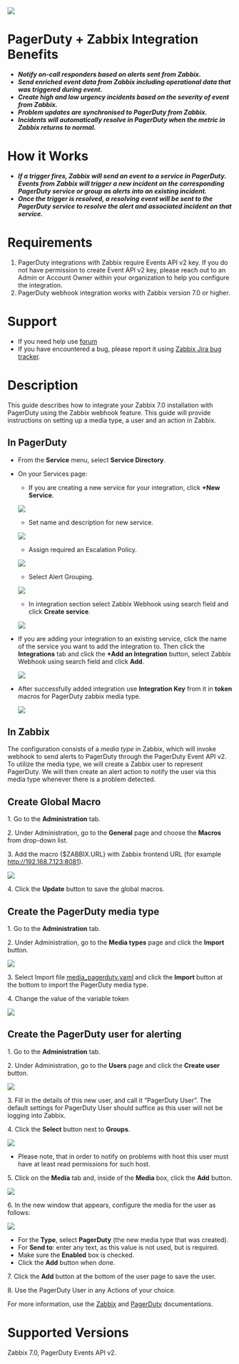 ![](images/PagerDuty-GreenRGB.png?raw=true) 
# PagerDuty + Zabbix Integration Benefits
* ***Notify on-call responders based on alerts sent from Zabbix.***
* ***Send enriched event data from Zabbix including operational data that was triggered during event.***
* ***Create high and low urgency incidents based on the severity of event from Zabbix.***
* ***Problem updates are synchronised to PagerDuty from Zabbix.***
* ***Incidents will automatically resolve in PagerDuty when the metric in Zabbix returns to normal.***
# How it Works
* ***If a trigger fires, Zabbix will send an event to a service in PagerDuty. Events from Zabbix will trigger a new incident on the corresponding PagerDuty service or group as alerts into an existing incident.***
* ***Once the trigger is resolved, a resolving event will be sent to the PagerDuty service to resolve the alert and associated incident on that service.***
# Requirements
1. PagerDuty integrations with Zabbix require Events API v2 key. If you do not have permission to create Event API v2 key, please reach out to an Admin or Account Owner within your organization to help you configure the integration.
2. PagerDuty webhook integration works with Zabbix version 7.0 or higher.
# Support
* If you need help use [forum](https://www.zabbix.com/forum/zabbix-suggestions-and-feedback/393216-discussion-thread-for-official-integration-with-pagerduty) 
* If you have encountered a bug, please report it using [Zabbix Jira bug tracker](https://support.zabbix.com/).
# Description
This guide describes how to integrate your Zabbix 7.0 installation with PagerDuty using the Zabbix webhook feature. This guide will provide instructions on setting up a media type, a user and an action in Zabbix.

## In PagerDuty

* From the **Service** menu, select **Service Directory**.

* On your Services page:

    *   If you are creating a new service for your integration, click **+New Service**.

    [![](images/tn_1.png?raw=true)](images/1.png)

    *   Set name and description for new service.

    [![](images/tn_1.1.png?raw=true)](images/1.png)

    *   Assign required an Escalation Policy.

    [![](images/tn_1.2.png?raw=true)](images/1.png)

    *  Select Alert Grouping.

    [![](images/tn_1.3.png?raw=true)](images/1.png)

    *  In integration section select Zabbix Webhook using search field and click **Create service**.

    [![](images/tn_1.4.png?raw=true)](images/1.png)

* If you are adding your integration to an existing service, click the name of the service you want to add the integration to. Then click the **Integrations** tab and click the **+Add an Integration** button, select Zabbix Webhook using search field and click **Add**.

    [![](images/tn_2.png?raw=true)](images/2.png)

* After successfully added integration use **Integration Key** from it in **token** macros for PagerDuty zabbix media type.

    [![](images/tn_3.png?raw=true)](images/2.png)

## In Zabbix

The configuration consists of a _media type_ in Zabbix, which will invoke webhook to send alerts to PagerDuty through the PagerDuty Event API v2\. To utilize the media type, we will create a Zabbix user to represent PagerDuty. We will then create an alert action to notify the user via this media type whenever there is a problem detected.

## Create Global Macro

1\. Go to the **Administration** tab.

2\. Under Administration, go to the **General** page and choose the **Macros** from drop-down list.

3\. Add the macro {$ZABBIX.URL} with Zabbix frontend URL (for example http://192.168.7.123:8081).

[![](images/tn_6.png?raw=true)](images/6.png)

4\. Click the **Update** button to save the global macros.

## Create the PagerDuty media type

1\. Go to the **Administration** tab.

2\. Under Administration, go to the **Media types** page and click the **Import** button.

[![](images/tn_7.png?raw=true)](images/7.png)

3\. Select Import file [media_pagerduty.yaml](media_pagerduty.yaml) and click the **Import** button at the bottom to import the PagerDuty media type.

4\. Change the value of the variable token

[![](images/tn_8.png?raw=true)](images/8.png)

## Create the PagerDuty user for alerting

1\. Go to the **Administration** tab.

2\. Under Administration, go to the **Users** page and click the **Create user** button.

[![](images/tn_9.png?raw=true)](images/9.png)

3\. Fill in the details of this new user, and call it “PagerDuty User”. The default settings for PagerDuty User should suffice as this user will not be logging into Zabbix.

4\. Click the **Select** button next to **Groups**.

[![](images/tn_10.png?raw=true)](images/10.png)

* Please note, that in order to notify on problems with host this user must have at least read permissions for such host.

5\. Click on the **Media** tab and, inside of the **Media** box, click the **Add** button.

[![](images/tn_11.png?raw=true)](images/11.png)

6\. In the new window that appears, configure the media for the user as follows:

[![](images/tn_12.png?raw=true)](images/12.png)

* For the **Type**, select **PagerDuty** (the new media type that was created).
* For **Send to**: enter any text, as this value is not used, but is required.
* Make sure the **Enabled** box is checked.
* Click the **Add** button when done.

7\. Click the **Add** button at the bottom of the user page to save the user.

8\. Use the PagerDuty User in any Actions of your choice.

For more information, use the [Zabbix](https://www.zabbix.com/documentation/7.0/manual/config/notifications) and [PagerDuty](https://v2.developer.pagerduty.com/docs/send-an-event-events-api-v2) documentations.

# Supported Versions

Zabbix 7.0, PagerDuty Events API v2.
